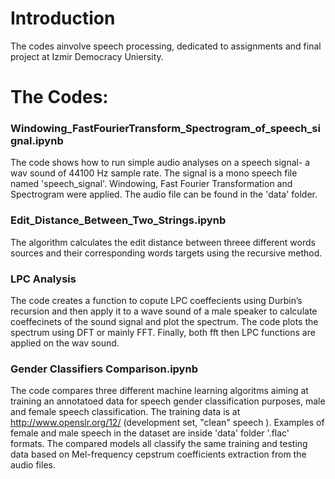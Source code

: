 # Introduction 
The codes ainvolve speech processing, dedicated to assignments and final project at Izmir Democracy Uniersity.

# The Codes:
### Windowing_FastFourierTransform_Spectrogram_of_speech_signal.ipynb 
The code shows how to run simple audio analyses on a speech signal- a wav sound of 44100 Hz sample rate. The signal is a mono speech file named 'speech_signal'. Windowing, Fast Fourier Transformation and Spectrogram were applied. The audio file can be found in the 'data' folder.
### Edit_Distance_Between_Two_Strings.ipynb
The algorithm calculates the edit distance between threee different words sources and their corresponding words targets using the recursive method.
### LPC Analysis
The code creates a function to copute LPC coeffecients using Durbin’s recursion and then apply it to a wave sound of a male speaker to calculate coeffecinets of the sound signal and plot the spectrum. The code plots the spectrum using DFT or mainly FFT. Finally, both fft then LPC functions are applied on the wav sound.
### Gender Classifiers Comparison.ipynb
The code compares three different machine learning algoritms aiming at training an annotatoed data for speech gender classification purposes, male and female speech classification. The training data is at http://www.openslr.org/12/ (development set, "clean" speech ). Examples of female and male speech in the dataset are inside 'data' folder '.flac' formats. The compared models all classify the same training and testing data based on Mel-frequency cepstrum coefficients extraction from the audio files. 
